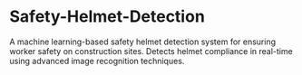 # Safety-Helmet-Detection
A machine learning-based safety helmet detection system for ensuring worker safety on construction sites. Detects helmet compliance in real-time using advanced image recognition techniques.
